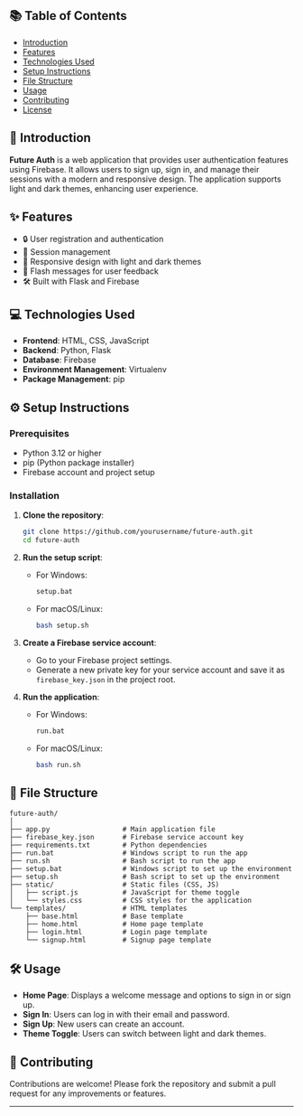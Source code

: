 ## 📚 Table of Contents
- [Introduction](#Introduction)
- [Features](#features)
- [Technologies Used](#technologies-used)
- [Setup Instructions](#setup-instructions)
- [File Structure](#file-structure)
- [Usage](#Usage)
- [Contributing](#contributing)
- [License](#license)

## 🌟 Introduction

**Future Auth** is a web application that provides user authentication features using Firebase. It allows users to sign up, sign in, and manage their sessions with a modern and responsive design. The application supports light and dark themes, enhancing user experience.

## ✨ Features

- 🔒 User registration and authentication
- 📅 Session management
- 🌈 Responsive design with light and dark themes
- 📝 Flash messages for user feedback
- 🛠️ Built with Flask and Firebase

## 💻 Technologies Used

- **Frontend**: HTML, CSS, JavaScript
- **Backend**: Python, Flask
- **Database**: Firebase
- **Environment Management**: Virtualenv
- **Package Management**: pip

## ⚙️ Setup Instructions

### Prerequisites

- Python 3.12 or higher
- pip (Python package installer)
- Firebase account and project setup

### Installation

1. **Clone the repository**:
   ```bash
   git clone https://github.com/yourusername/future-auth.git
   cd future-auth
   ```

2. **Run the setup script**:
   - For Windows:
     ```bash
     setup.bat
     ```
   - For macOS/Linux:
     ```bash
     bash setup.sh
     ```

3. **Create a Firebase service account**:
   - Go to your Firebase project settings.
   - Generate a new private key for your service account and save it as `firebase_key.json` in the project root.

4. **Run the application**:
   - For Windows:
     ```bash
     run.bat
     ```
   - For macOS/Linux:
     ```bash
     bash run.sh
     ```

## 📁 File Structure

```
future-auth/
│
├── app.py                  # Main application file
├── firebase_key.json       # Firebase service account key
├── requirements.txt        # Python dependencies
├── run.bat                 # Windows script to run the app
├── run.sh                  # Bash script to run the app
├── setup.bat               # Windows script to set up the environment
├── setup.sh                # Bash script to set up the environment
├── static/                 # Static files (CSS, JS)
│   ├── script.js           # JavaScript for theme toggle
│   └── styles.css          # CSS styles for the application
└── templates/              # HTML templates
    ├── base.html           # Base template
    ├── home.html           # Home page template
    ├── login.html          # Login page template
    └── signup.html         # Signup page template
```

## 🛠️ Usage

- **Home Page**: Displays a welcome message and options to sign in or sign up.
- **Sign In**: Users can log in with their email and password.
- **Sign Up**: New users can create an account.
- **Theme Toggle**: Users can switch between light and dark themes.

## 🤝 Contributing

Contributions are welcome! Please fork the repository and submit a pull request for any improvements or features.

---
